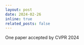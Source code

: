 ```yaml
---
layout: post
date: 2024-02-26
inline: true
related_posts: false
---
```


One paper accepted by CVPR 2024